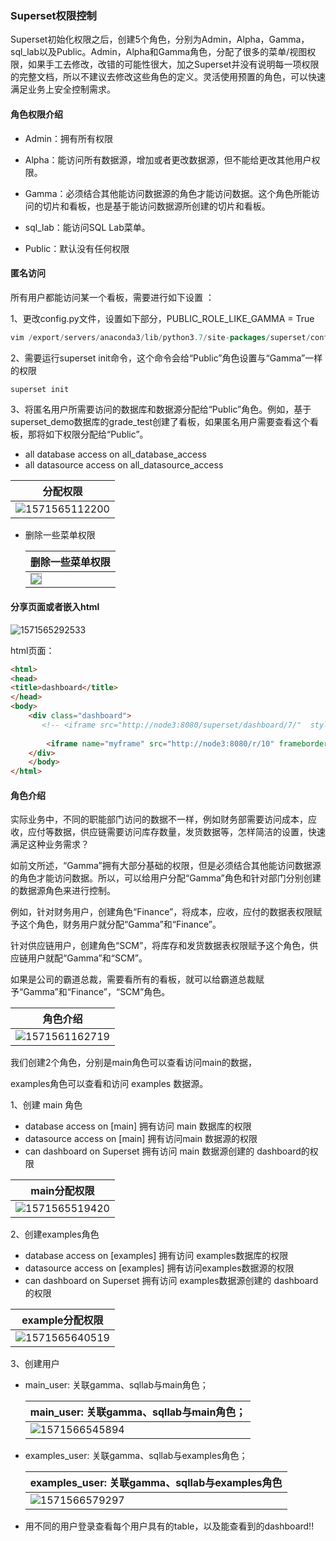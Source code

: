 
### Superset权限控制

Superset初始化权限之后，创建5个角色，分别为Admin，Alpha，Gamma，sql_lab以及Public。Admin，Alpha和Gamma角色，分配了很多的菜单/视图权限，如果手工去修改，改错的可能性很大，加之Superset并没有说明每一项权限的完整文档，所以不建议去修改这些角色的定义。灵活使用预置的角色，可以快速满足业务上安全控制需求。

#### 角色权限介绍

* Admin：拥有所有权限

* Alpha：能访问所有数据源，增加或者更改数据源，但不能给更改其他用户权限。

* Gamma：必须结合其他能访问数据源的角色才能访问数据。这个角色所能访问的切片和看板，也是基于能访问数据源所创建的切片和看板。

* sql_lab：能访问SQL Lab菜单。

* Public：默认没有任何权限

#### 匿名访问

所有用户都能访问某一个看板，需要进行如下设置 ：



1、更改config.py文件，设置如下部分，PUBLIC_ROLE_LIKE_GAMMA = True

```sql
vim /export/servers/anaconda3/lib/python3.7/site-packages/superset/config.py
```



2、需要运行superset init命令，这个命令会给“Public”角色设置与“Gamma”一样的权限

```sql
superset init
```



3、将匿名用户所需要访问的数据库和数据源分配给“Public”角色。例如，基于superset_demo数据库的grade_test创建了看板，如果匿名用户需要查看这个看板，那将如下权限分配给“Public”。

* all database access on all_database_access
* all datasource access on all_datasource_access



| 分配权限                                   |
| ------------------------------------------ |
| ![1571565112200](assets/1571565112200.png) |



* 删除一些菜单权限

  | 删除一些菜单权限                                             |
    | ------------------------------------------------------------ |
  | <img src="assets/1571561021961.png" align="left" style="border:1px solid #999"/> |







#### 分享页面或者嵌入html

![1571565292533](assets/1571565292533-1582006389804.png)



html页面：

```html
<html>
<head>
<title>dashboard</title>
</head>
<body>
    <div class="dashboard">
       <!-- <iframe src="http://node3:8080/superset/dashboard/7/"  style="height=100%; width=100%" ></iframe > -->
		
		<iframe name="myframe" src="http://node3:8080/r/10" frameborder="0" scrolling="auto" width="100%" height="100%" onload="document.all['myframe'].style.height=myframe.document.body.scrollHeight" ></iframe>
    </div>
	</body>
</html>
```



#### 角色介绍

实际业务中，不同的职能部门访问的数据不一样，例如财务部需要访问成本，应收，应付等数据，供应链需要访问库存数量，发货数据等，怎样简洁的设置，快速满足这种业务需求？

如前文所述，“Gamma”拥有大部分基础的权限，但是必须结合其他能访问数据源的角色才能访问数据。所以，可以给用户分配“Gamma”角色和针对部门分别创建的数据源角色来进行控制。

例如，针对财务用户，创建角色“Finance”，将成本，应收，应付的数据表权限赋予这个角色，财务用户就分配“Gamma”和“Finance”。

针对供应链用户，创建角色“SCM”，将库存和发货数据表权限赋予这个角色，供应链用户就配“Gamma”和“SCM”。

如果是公司的霸道总裁，需要看所有的看板，就可以给霸道总裁赋予“Gamma”和“Finance”，“SCM”角色。

| 角色介绍                                   |
| ------------------------------------------ |
| ![1571561162719](assets/1571561162719.png) |





我们创建2个角色，分别是main角色可以查看访问main的数据，

examples角色可以查看和访问 examples 数据源。



1、创建 main 角色

* database access on [main] 拥有访问 main 数据库的权限
* datasource access on [main] 拥有访问main 数据源的权限
* can dashboard on Superset 拥有访问 main 数据源创建的 dashboard的权限

| main分配权限                               |
| ------------------------------------------ |
| ![1571565519420](assets/1571565519420.png) |





2、创建examples角色

- database access on [examples] 拥有访问 examples数据库的权限
- datasource access on [examples] 拥有访问examples数据源的权限
- can dashboard on Superset 拥有访问 examples数据源创建的 dashboard的权限

| example分配权限                            |
| ------------------------------------------ |
| ![1571565640519](assets/1571565640519.png) |





3、创建用户

* main_user:  关联gamma、sqllab与main角色；

  | main_user:  关联gamma、sqllab与main角色；  |
    | ------------------------------------------ |
  | ![1571566545894](assets/1571566545894.png) |





* examples_user: 关联gamma、sqllab与examples角色；

  | examples_user: 关联gamma、sqllab与examples角色 |
    | ---------------------------------------------- |
  | ![1571566579297](assets/1571566579297.png)     |



* 用不同的用户登录查看每个用户具有的table，以及能查看到的dashboard!!
